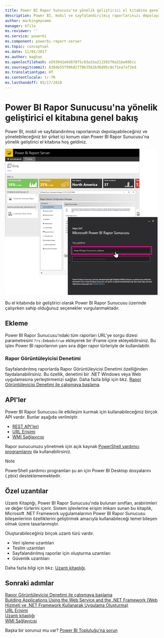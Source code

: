 ```yaml
---
title: Power BI Rapor Sunucusu'na yönelik geliştirici el kitabına genel bakış
description: Power BI, mobil ve sayfalandırılmış raporlarınızı depolayabileceğiniz ve yönetebileceğiniz bir şirket içi konum olan Power BI Rapor Sunucusu'na yönelik geliştirici el kitabına hoş geldiniz.
author: markingmyname
manager: kfile
ms.reviewer: ''
ms.service: powerbi
ms.component: powerbi-report-server
ms.topic: conceptual
ms.date: 11/01/2017
ms.author: maghan
ms.openlocfilehash: e593942e6d878f5c03a33a211592f0a31be605cc
ms.sourcegitcommit: 638de55f996d177063561b36d95c8c71ea7af3ed
ms.translationtype: HT
ms.contentlocale: tr-TR
ms.lasthandoff: 05/17/2018
---
```

# <a name="developer-handbook-overview-power-bi-report-server"></a>Power BI Rapor Sunucusu'na yönelik geliştirici el kitabına genel bakış
Power BI, mobil ve sayfalandırılmış raporlarınızı depolayabileceğiniz ve yönetebileceğiniz bir şirket içi konum olan Power BI Rapor Sunucusu'na yönelik geliştirici el kitabına hoş geldiniz.

![](media/developer-handbook-overview/admin-handbook.png)

Bu el kitabında bir geliştirici olarak Power BI Rapor Sunucusu üzerinde çalışırken sahip olduğunuz seçenekler vurgulanmaktadır.

## <a name="embedding"></a>Ekleme
Power BI Rapor Sunucusu'ndaki tüm raporları URL'ye sorgu dizesi parametresini `?rs:Embed=true` ekleyerek bir iFrame içine ekleyebilirsiniz. Bu işlev Power BI raporlarının yanı sıra diğer rapor türleriyle de kullanılabilir.

### <a name="report-viewer-control"></a>Rapor Görüntüleyicisi Denetimi
Sayfalandırılmış raporlarda Rapor Görüntüleyicisi Denetimi özelliğinden faydalanabilirsiniz. Bu özellik, denetimi bir .NET Windows veya Web uygulamasına yerleştirmenizi sağlar. Daha fazla bilgi için bkz. [Rapor Görüntüleyicisi Denetimi ile çalışmaya başlama](https://docs.microsoft.com/sql/reporting-services/application-integration/integrating-reporting-services-using-reportviewer-controls-get-started).

## <a name="apis"></a>API'ler
Power BI Rapor Sunucusu ile etkileşim kurmak için kullanabileceğiniz birçok API vardır. Bunlar aşağıda verilmiştir.

* [REST API'leri](rest-api.md)
* [URL Erişimi](https://docs.microsoft.com/sql/reporting-services/url-access-ssrs)
* [WMI Sağlayıcısı](https://docs.microsoft.com/sql/reporting-services/wmi-provider-library-reference/reporting-services-wmi-provider-library-reference-ssrs)

Rapor sunucunuzu yönetmek için açık kaynak [PowerShell yardımcı programlarını](https://github.com/Microsoft/ReportingServicesTools) da kullanabilirsiniz.

> [!NOTE]
> PowerShell yardımcı programları şu an için Power BI Desktop dosyalarını (.pbix) desteklememektedir.
> 
> 

## <a name="custom-extensions"></a>Özel uzantılar
Uzantı Kitaplığı, Power BI Rapor Sunucusu'nda bulunan sınıfları, arabirimleri ve değer türlerini içerir. Sistem işlevlerine erişim imkanı sunan bu kitaplık, Microsoft .NET Framework uygulamalarının Power BI Rapor Sunucusu bileşenlerinin özelliklerini geliştirmek amacıyla kullanabileceği temel bileşen olmak üzere tasarlanmıştır.

Oluşturabileceğiniz birçok uzantı türü vardır.

* Veri işleme uzantıları
* Teslim uzantıları
* Sayfalandırılmış raporlar için oluşturma uzantıları
* Güvenlik uzantıları

Daha fazla bilgi için bkz. [Uzantı kitaplığı](https://docs.microsoft.com/sql/reporting-services/extensions/reporting-services-extension-library).

## <a name="next-steps"></a>Sonraki adımlar
[Rapor Görüntüleyicisi Denetimi ile çalışmaya başlama](https://docs.microsoft.com/sql/reporting-services/application-integration/integrating-reporting-services-using-reportviewer-controls-get-started)  
[Building Applications Using the Web Service and the .NET Framework (Web Hizmeti ve .NET Framework Kullanarak Uygulama Oluşturma)](https://docs.microsoft.com/sql/reporting-services/report-server-web-service/net-framework/building-applications-using-the-web-service-and-the-net-framework)  
[URL Erişimi](https://docs.microsoft.com/sql/reporting-services/url-access-ssrs)  
[Uzantı kitaplığı](https://docs.microsoft.com/sql/reporting-services/extensions/reporting-services-extension-library)  
[WMI Sağlayıcısı](https://docs.microsoft.com/sql/reporting-services/wmi-provider-library-reference/reporting-services-wmi-provider-library-reference-ssrs)

Başka bir sorunuz mu var? [Power BI Topluluğu'na sorun](https://community.powerbi.com/)

